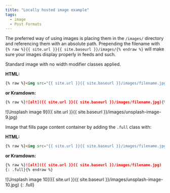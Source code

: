 ```yaml
---
title: "Locally hosted image example"
tags:
  - image
  - Post Formats
---
```


The preferred way of using images is placing them in the `/images/` directory and referencing them with an absolute path. Prepending the filename with `{% raw %}{{ site.url }}{{ site.baseurl }}/images/{% endraw %}` will make sure your images display properly in feeds and such.

Standard image with no width modifier classes applied.

**HTML:**

```html
{% raw %}<img src="{{ site.url }}{{ site.baseurl }}/images/filename.jpg" alt="">{% endraw %}
```

**or Kramdown:**

```markdown
{% raw %}![alt]({{ site.url }}{{ site.baseurl }}/images/filename.jpg){% endraw %}
```

![Unsplash image 9]({{ site.url }}{{ site.baseurl }}/images/unsplash-image-9.jpg)

Image that fills page content container by adding the `.full` class with:

**HTML:**

```html
{% raw %}<img src="{{ site.url }}{{ site.baseurl }}/images/filename.jpg" alt="" class="full">{% endraw %}
```

**or Kramdown:**

```markdown
{% raw %}![alt]({{ site.url }}{{ site.baseurl }}/images/filename.jpg)
{: .full}{% endraw %}
```

![Unsplash image 10]({{ site.url }}{{ site.baseurl }}/images/unsplash-image-10.jpg)
{: .full}